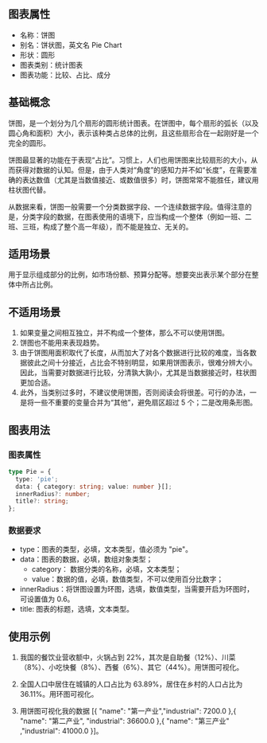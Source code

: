 ## 图表属性

- 名称：饼图
- 别名：饼状图，英文名 Pie Chart
- 形状：圆形
- 图表类别：统计图表
- 图表功能：比较、占比、成分

## 基础概念

饼图，是一个划分为几个扇形的圆形统计图表。在饼图中，每个扇形的弧长（以及圆心角和面积）大小，表示该种类占总体的比例，且这些扇形合在一起刚好是一个完全的圆形。

饼图最显著的功能在于表现“占比”。习惯上，人们也用饼图来比较扇形的大小，从而获得对数据的认知。但是，由于人类对“角度”的感知力并不如“长度”，在需要准确的表达数值（尤其是当数值接近、或数值很多）时，饼图常常不能胜任，建议用柱状图代替。

从数据来看，饼图一般需要一个分类数据字段、一个连续数据字段。值得注意的是，分类字段的数据，在图表使用的语境下，应当构成一个整体（例如一班、二班、三班，构成了整个高一年级），而不能是独立、无关的。

## 适用场景

用于显示组成部分的比例，如市场份额、预算分配等。想要突出表示某个部分在整体中所占比例。

## 不适用场景

1. 如果变量之间相互独立，并不构成一个整体，那么不可以使用饼图。
2. 饼图也不能用来表现趋势。
3. 由于饼图用面积取代了长度，从而加大了对各个数据进行比较的难度，当各数据彼此之间十分接近，占比会不特别明显，如果用饼图表示，很难分辨大小。因此，当需要对数据进行比较，分清孰大孰小，尤其是当数据接近时，柱状图更加合适。
4. 此外，当类别过多时，不建议使用饼图，否则阅读会将很差。可行的办法，一是将一些不重要的变量合并为“其他”，避免扇区超过 5 个；二是改用条形图。

## 图表用法

### 图表属性

```typescript
type Pie = {
  type: 'pie';
  data: { category: string; value: number }[];
  innerRadius?: number;
  title?: string;
};
```

### 数据要求

- type：图表的类型，必填，文本类型，值必须为 "pie"。
- data：图表的数据，必填，数组对象类型；
  - category： 数据分类的名称，必填，文本类型；
  - value：数据的值，必填，数值类型，不可以使用百分比数字；
- innerRadius：将饼图设置为环图，选填，数值类型，当需要开启为环图时，可设置值为 0.6。
- title: 图表的标题，选填，文本类型。

## 使用示例

1. 我国的餐饮业营收额中，火锅占到 22%，其次是自助餐（12%）、川菜（8%）、小吃快餐（8%）、西餐（6%）、其它（44%）。用饼图可视化。

2. 全国人口中居住在城镇的人口占比为 63.89%，居住在乡村的人口占比为 36.11%。用环图可视化。

3. 用饼图可视化我的数据 [{ "name": "第一产业","industrial": 7200.0 },{ "name": "第二产业", "industrial": 36600.0 },{ "name": "第三产业" ,"industrial": 41000.0 }]。
